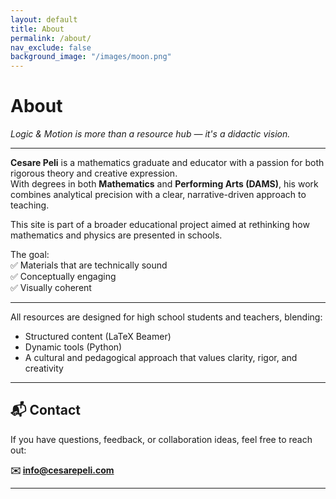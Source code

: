 ```yaml
---
layout: default
title: About
permalink: /about/
nav_exclude: false
background_image: "/images/moon.png"
---
```


# About

_Logic & Motion is more than a resource hub — it's a didactic vision._

---

**Cesare Peli** is a mathematics graduate and educator with a passion for both rigorous theory and creative expression.  
With degrees in both **Mathematics** and **Performing Arts (DAMS)**, his work combines analytical precision with a clear, narrative-driven approach to teaching.

This site is part of a broader educational project aimed at rethinking how mathematics and physics are presented in schools.

The goal:  
✅ Materials that are technically sound  
✅ Conceptually engaging  
✅ Visually coherent

---

All resources are designed for high school students and teachers, blending:

- Structured content (LaTeX Beamer)
- Dynamic tools (Python)
- A cultural and pedagogical approach that values clarity, rigor, and creativity

---

## 📬 Contact

If you have questions, feedback, or collaboration ideas, feel free to reach out:

**✉️ info@cesarepeli.com**

---

<div style="text-align:center; margin-top: 2rem
